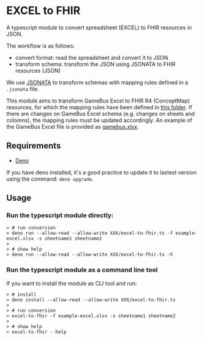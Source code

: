 # EXCEL to FHIR

A typescript module to convert spreadsheet (EXCEL) to FHIR resources in JSON.

The workflow is as follows:

- convert format: read the spreadsheet and convert it to JSON
- transform schema: transform the JSON using JSONATA to FHIR resources (JSON)

We use [JSONATA](https://jsonata.org/) to transform schemas with mapping rules
defined in a `.jsonata` file.

This module aims to transform GameBus Excel to FHIR R4 (ConceptMap) resources,
for which the mapping rules have been defined in [this folder](jsonata). If
there are changes on GameBus Excel schema (e.g. changes on sheets and colomns),
the mapping rules must be updated accordingly. An example of the GameBus Excel
file is provided as [gamebus.xlsx](gamebus.xlsx).

## Requirements

- [Deno](https://docs.deno.com/runtime/manual/getting_started/installation)

If you have deno installed, it's a good practice to update it to lastest version
using the command: `deno upgrade`.

## Usage

### Run the typescript module directly:

```shell
> # run conversion
> deno run --allow-read --allow-write XXX/excel-to-fhir.ts -f example-excel.xlsx -s sheetname1 sheetname2
>
> # show help
> deno run --allow-read --allow-write XXX/excel-to-fhir.ts -h
```

### Run the typescript module as a command line tool

If you want to install the module as CLI tool and run:

```shell
> # install
> deno install --allow-read --allow-write XXX/excel-to-fhir.ts
>
> # run conversion
> excel-to-fhir -f example-excel.xlsx -s sheetname1 sheetname2
>
> # show help
> excel-to-fhir --help
```
